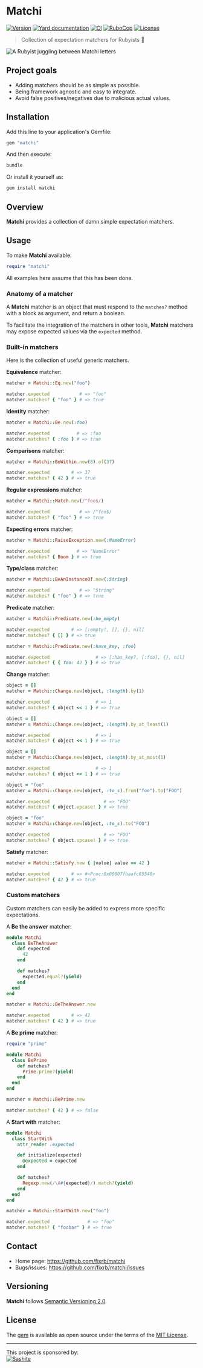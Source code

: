 # Matchi

[![Version](https://img.shields.io/github/v/tag/fixrb/matchi?label=Version&logo=github)](https://github.com/fixrb/matchi/releases)
[![Yard documentation](https://img.shields.io/badge/Yard-documentation-blue.svg?logo=github)](https://rubydoc.info/github/fixrb/matchi/main)
[![CI](https://github.com/fixrb/matchi/workflows/CI/badge.svg?branch=main)](https://github.com/fixrb/matchi/actions?query=workflow%3Aci+branch%3Amain)
[![RuboCop](https://github.com/fixrb/matchi/workflows/RuboCop/badge.svg?branch=main)](https://github.com/fixrb/matchi/actions?query=workflow%3Arubocop+branch%3Amain)
[![License](https://img.shields.io/github/license/fixrb/matchi?label=License&logo=github)](https://github.com/fixrb/matchi/raw/main/LICENSE.md)

> Collection of expectation matchers for Rubyists 🤹

![A Rubyist juggling between Matchi letters](https://github.com/fixrb/matchi/raw/main/img/matchi.jpg)

## Project goals

* Adding matchers should be as simple as possible.
* Being framework agnostic and easy to integrate.
* Avoid false positives/negatives due to malicious actual values.

## Installation

Add this line to your application's Gemfile:

```ruby
gem "matchi"
```

And then execute:

```sh
bundle
```

Or install it yourself as:

```sh
gem install matchi
```

## Overview

__Matchi__ provides a collection of damn simple expectation matchers.

## Usage

To make __Matchi__ available:

```ruby
require "matchi"
```

All examples here assume that this has been done.

### Anatomy of a matcher

A __Matchi__ matcher is an object that must respond to the `matches?` method with a block as argument, and return a boolean.

To facilitate the integration of the matchers in other tools, __Matchi__ matchers may expose expected values via the `expected` method.

### Built-in matchers

Here is the collection of useful generic matchers.

**Equivalence** matcher:

```ruby
matcher = Matchi::Eq.new("foo")

matcher.expected           # => "foo"
matcher.matches? { "foo" } # => true
```

**Identity** matcher:

```ruby
matcher = Matchi::Be.new(:foo)

matcher.expected          # => :foo
matcher.matches? { :foo } # => true
```

**Comparisons** matcher:

```ruby
matcher = Matchi::BeWithin.new(8).of(37)

matcher.expected        # => 37
matcher.matches? { 42 } # => true
```

**Regular expressions** matcher:

```ruby
matcher = Matchi::Match.new(/^foo$/)

matcher.expected           # => /^foo$/
matcher.matches? { "foo" } # => true
```

**Expecting errors** matcher:

```ruby
matcher = Matchi::RaiseException.new(:NameError)

matcher.expected          # => "NameError"
matcher.matches? { Boom } # => true
```

**Type/class** matcher:

```ruby
matcher = Matchi::BeAnInstanceOf.new(:String)

matcher.expected           # => "String"
matcher.matches? { "foo" } # => true
```

**Predicate** matcher:

```ruby
matcher = Matchi::Predicate.new(:be_empty)

matcher.expected        # => [:empty?, [], {}, nil]
matcher.matches? { [] } # => true

matcher = Matchi::Predicate.new(:have_key, :foo)

matcher.expected                 # => [:has_key?, [:foo], {}, nil]
matcher.matches? { { foo: 42 } } # => true
```

**Change** matcher:

```ruby
object = []
matcher = Matchi::Change.new(object, :length).by(1)

matcher.expected                 # => 1
matcher.matches? { object << 1 } # => true

object = []
matcher = Matchi::Change.new(object, :length).by_at_least(1)

matcher.expected                 # => 1
matcher.matches? { object << 1 } # => true

object = []
matcher = Matchi::Change.new(object, :length).by_at_most(1)

matcher.expected                 # => 1
matcher.matches? { object << 1 } # => true

object = "foo"
matcher = Matchi::Change.new(object, :to_s).from("foo").to("FOO")

matcher.expected                    # => "FOO"
matcher.matches? { object.upcase! } # => true

object = "foo"
matcher = Matchi::Change.new(object, :to_s).to("FOO")

matcher.expected                    # => "FOO"
matcher.matches? { object.upcase! } # => true
```

**Satisfy** matcher:

```ruby
matcher = Matchi::Satisfy.new { |value| value == 42 }

matcher.expected        # => #<Proc:0x00007fbaafc65540>
matcher.matches? { 42 } # => true
```

### Custom matchers

Custom matchers can easily be added to express more specific expectations.

A **Be the answer** matcher:

```ruby
module Matchi
  class BeTheAnswer
    def expected
      42
    end

    def matches?
      expected.equal?(yield)
    end
  end
end

matcher = Matchi::BeTheAnswer.new

matcher.expected        # => 42
matcher.matches? { 42 } # => true
```

A **Be prime** matcher:

```ruby
require "prime"

module Matchi
  class BePrime
    def matches?
      Prime.prime?(yield)
    end
  end
end

matcher = Matchi::BePrime.new

matcher.matches? { 42 } # => false
```

A **Start with** matcher:

```ruby
module Matchi
  class StartWith
    attr_reader :expected

    def initialize(expected)
      @expected = expected
    end

    def matches?
      Regexp.new(/\A#{expected}/).match?(yield)
    end
  end
end

matcher = Matchi::StartWith.new("foo")

matcher.expected              # => "foo"
matcher.matches? { "foobar" } # => true
```

## Contact

* Home page: https://github.com/fixrb/matchi
* Bugs/issues: https://github.com/fixrb/matchi/issues

## Versioning

__Matchi__ follows [Semantic Versioning 2.0](https://semver.org/).

## License

The [gem](https://rubygems.org/gems/matchi) is available as open source under the terms of the [MIT License](https://github.com/fixrb/matchi/raw/main/LICENSE.md).

***

<p>
  This project is sponsored by:<br />
  <a href="https://sashite.com/"><img
    src="https://github.com/fixrb/matchi/raw/main/img/sashite.png"
    alt="Sashite" /></a>
</p>
